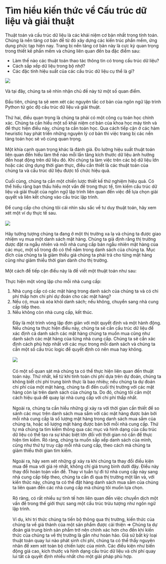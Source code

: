 # Tìm hiểu kiến thức về Cấu trúc dữ liệu và giải thuật

Thuật toán và cấu trúc dữ liệu là các khái niệm cơ bản nhất trong tính toán. Chúng là nền tảng cơ bản để từ đó xây dựng các kiến trúc phần mềm, ứng dụng phức tạp hiện nay. Trang bị nền tảng cơ bản này là cực kỳ quan trọng trong thiết kế phần mềm và chúng liên quan đến ba đặc điểm sau:
- Làm thế nào các thuật toán thao tác thông tin có trong cấu trúc dữ liệu?
- Cách sắp xếp dữ liệu trong bộ nhớ?
- Các đặc tính hiệu suất của các cấu trúc dữ liệu cụ thể là gì?

![](https://image.slidesharecdn.com/datastructuresandalgorithms-131101140849-phpapp01/95/data-structures-and-algorithms-2-638.jpg?cb=1383315896)
<br><br>
Và tại đây, chúng ta sẽ nhìn nhận chủ đề này từ một số quan điểm. 
<br><br>
Đầu tiên, chúng ta sẽ xem xét các nguyên tắc cơ bản của ngôn ngữ lập trình Python từ góc độ cấu trúc dữ liệu và giải thuật. 
<br><br>
Thứ hai, điều quan trọng là chúng ta phải có một công cụ toán học chính xác. Chúng ta cần hiểu một số khái niệm cơ bản của khoa học máy tính và để thực hiện điều này, chúng ta cần toán học. Qua cách tiếp cận ở các hàm heuristic hay phát triển những nguyên lý cơ bản thì việc trang bị các nền tảng toán học sẽ vô cùng quan trọng.
<br><br>
Một khía cạnh quan trọng khác là đánh giá. Đo lường hiệu suất thuật toán liên quan đến
hiểu làm thế nào mỗi lần tăng kích thước dữ liệu ảnh hưởng đến hoạt động trên dữ liệu đó. Khi chúng ta làm việc trên các bộ dữ liệu lớn hoặc các ứng dụng thời gian thực, điều cần thiết là các thuật toán của chúng ta và cấu trúc dữ liệu được tổ chức hiệu quả.
<br><br>
Cuối cùng, chúng ta cần một chiến lược thiết kế thử nghiệm hiệu quả. Có thể hiểu rằng bạn thấu hiểu một vấn đề trong thực tế, tìm kiếm cấu trúc dữ liệu và giải thuật của ngôn ngữ lập trình liên quan đến việc để lựa chọn giải quyết và liên kết chúng vào cấu trúc lập trình.
<br><br>
Để cung cấp cho chúng tôi cái nhìn sâu sắc về tư duy thuật toán, hãy xem xét một ví dụ thực tế sau.
<br><br>
![](https://uploadarticle.com/wp-content/uploads/2018/03/timing-stock-market.jpg)
<br><br>
Hãy tưởng tượng chúng ta đang ở một thị trường xa lạ và chúng ta được giao nhiệm vụ mua một danh sách mặt hàng. Chúng ta giả định rằng thị trường được đặt ra ngẫu nhiên và mỗi nhà cung cấp bán ngẫu nhiên mặt hàng của các mục, một số trong đó có thể nằm trong danh sách của chúng ta. Mục đích của chúng ta là giảm thiểu giá chúng ta phải trả cho từng mặt hàng cũng như giảm thiểu thời gian dành cho thị trường. 
<br><br>
Một cách để tiếp cận điều này là để viết một thuật toán như sau:
<br><br>
Thực hiện một vòng lặp cho mỗi nhà cung cấp:
1. Nhà cung cấp có các mặt hàng trong danh sách của chúng ta và có chi phí thấp hơn chi phí dự đoán cho các mặt hàng?
2. Nếu có, mua và xóa khỏi danh sách; nếu không, chuyển sang nhà cung cấp tiếp theo.
3. Nếu không còn nhà cung cấp, kết thúc.
<br><br>
Đây là một trình vòng lặp đơn giản với một quyết định và một hành động. Nếu chúng ta thực hiện điều này, chúng ta sẽ cần cấu trúc dữ liệu để xác định cả danh sách các mặt hàng chúng ta muốn mua cũng như danh sách các mặt hàng của từng nhà cung cấp. Chúng ta sẽ cần xác định cách phù hợp nhất với các mục trong mỗi danh sách và chúng ta cần một số cấu trúc logic để quyết định có nên mua hay không.
<br><br>
![](https://marketrealist.imgix.net/uploads/2016/09/Soybean-Prices-2016-09-12.jpg)
<br><br>
Có một số quan sát mà chúng ta có thể thực hiện liên quan đến thuật toán này. Thứ nhất, kể từ khi tính toán chi phí dựa trên dự đoán, chúng ta không biết chi phí trung bình thực là bao nhiêu; nếu chúng ta dự đoán chi phí của một mặt hàng, chúng ta đi đến cuối thị trường với các mặt hàng còn lại trên danh sách của chúng ta. Do đó, chúng tôi cần một cách hiệu quả để quay lại nhà cung cấp với chi phí thấp nhất.
<br><br>
Ngoài ra, chúng ta cần hiểu những gì xảy ra với thời gian cần thiết để so sánh các mục trên danh sách mua sắm với các mặt hàng được bán bởi mỗi nhà cung cấp là số lượng mặt hàng trong danh sách mua sắm của chúng ta, hoặc số lượng mặt hàng được bán bởi mỗi nhà cung cấp. Thứ tự mà chúng ta tìm kiếm thông qua các mục và hình dạng của cấu trúc dữ liệu có thể tạo ra sự khác biệt lớn đối với thời gian nó cần để thực hiện tìm kiếm. Rõ ràng, chúng ta muốn sắp xếp danh sách của mình, cũng như thứ tự truy cập mỗi nhà cung cấp, theo cách mà chúng ta giảm thiểu thời gian tìm kiếm.
<br><br>
Ngoài ra, hãy xem xét những gì xảy ra khi chúng ta thay đổi điều kiện mua để mua với giá rẻ nhất, không chỉ giá trung bình dưới đây. Điều này thay đổi hoàn toàn vấn đề. Thay vì tuần tự đi từ nhà cung cấp này sang nhà cung cấp tiếp theo, chúng ta cần đi qua thị trường một lần và, với kiến thức này, chúng ta có thể đặt hàng danh sách mua sắm của chúng ta liên quan đến các nhà cung cấp mà chúng tôi muốn lựa chọn.
<br><br>
Rõ ràng, có rất nhiều sự tinh tế hơn liên quan đến việc chuyển dịch một vấn đề trong thế giới thực sang một cấu trúc trừu tượng như ngôn ngữ lập trình. 
<br><br>
Ví dụ, khi tri thức chúng ta tiến bộ thông qua thị trường, kiến thức của chúng ta về giá thành của một sản phẩm được cải thiện => Chúng ta dự đoán giá trung bình sản phẩm trở nên chính xác hơn cho đến khi kiến thức của chúng ta về thị trường là gần như hoàn hảo. Giả sử bất kỳ loại thuật toán quay lui nào phát sinh chi phí, chúng ta có thể thấy nguyên nhân để xem xét toàn bộ chiến lược của mình. Các điều kiện như biến động giá cao, kích thước và hình dạng cấu trúc dữ liệu và chi phí quay lui tất cả quyết định nhiều nhất cho một giải pháp phù hợp.
